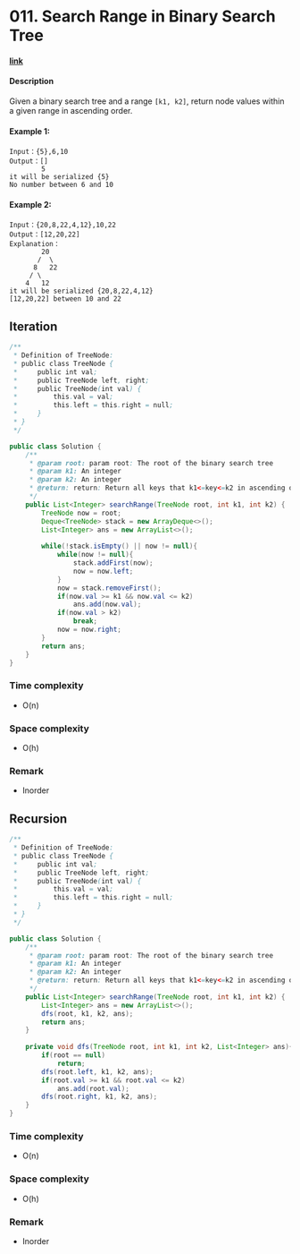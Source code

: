 # 011. Search Range in Binary Search Tree

#### [link](https://www.lintcode.com/problem/search-range-in-binary-search-tree/)

#### Description
Given a binary search tree and a range `[k1, k2]`, return node values within a given range in ascending order.

#### Example 1:
```
Input：{5},6,10
Output：[]
        5
it will be serialized {5}
No number between 6 and 10
```
#### Example 2:
```
Input：{20,8,22,4,12},10,22
Output：[12,20,22]
Explanation：
        20
       /  \
      8   22
     / \
    4   12
it will be serialized {20,8,22,4,12}
[12,20,22] between 10 and 22
```

## Iteration
```java
/**
 * Definition of TreeNode:
 * public class TreeNode {
 *     public int val;
 *     public TreeNode left, right;
 *     public TreeNode(int val) {
 *         this.val = val;
 *         this.left = this.right = null;
 *     }
 * }
 */

public class Solution {
    /**
     * @param root: param root: The root of the binary search tree
     * @param k1: An integer
     * @param k2: An integer
     * @return: return: Return all keys that k1<=key<=k2 in ascending order
     */
    public List<Integer> searchRange(TreeNode root, int k1, int k2) {
        TreeNode now = root;
        Deque<TreeNode> stack = new ArrayDeque<>();
        List<Integer> ans = new ArrayList<>();
        
        while(!stack.isEmpty() || now != null){
            while(now != null){
                stack.addFirst(now);
                now = now.left;
            }
            now = stack.removeFirst();
            if(now.val >= k1 && now.val <= k2)
                ans.add(now.val);
            if(now.val > k2)
                break;
            now = now.right;
        }
        return ans;
    }
}
```
### Time complexity
* O(n)
### Space complexity
* O(h)
### Remark
* Inorder

## Recursion
```java
/**
 * Definition of TreeNode:
 * public class TreeNode {
 *     public int val;
 *     public TreeNode left, right;
 *     public TreeNode(int val) {
 *         this.val = val;
 *         this.left = this.right = null;
 *     }
 * }
 */

public class Solution {
    /**
     * @param root: param root: The root of the binary search tree
     * @param k1: An integer
     * @param k2: An integer
     * @return: return: Return all keys that k1<=key<=k2 in ascending order
     */
    public List<Integer> searchRange(TreeNode root, int k1, int k2) {
        List<Integer> ans = new ArrayList<>();
        dfs(root, k1, k2, ans);
        return ans;
    }
    
    private void dfs(TreeNode root, int k1, int k2, List<Integer> ans){
        if(root == null)
            return;
        dfs(root.left, k1, k2, ans);
        if(root.val >= k1 && root.val <= k2)
            ans.add(root.val);
        dfs(root.right, k1, k2, ans);
    }
}
```
### Time complexity
* O(n)
### Space complexity
* O(h)
### Remark
* Inorder